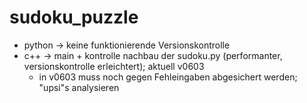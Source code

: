 # sudoku_puzzle
- python -> keine funktionierende Versionskontrolle
- c++ -> main + kontrolle nachbau der sudoku.py (performanter, versionskontrolle erleichtert); aktuell v0603
    - in v0603 muss noch gegen Fehleingaben abgesichert werden; "upsi"s analysieren
